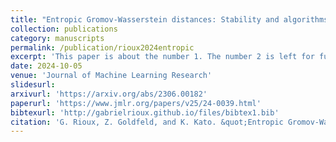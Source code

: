 ```yaml
---
title: "Entropic Gromov-Wasserstein distances: Stability and algorithms"
collection: publications
category: manuscripts
permalink: /publication/rioux2024entropic
excerpt: 'This paper is about the number 1. The number 2 is left for future work.'
date: 2024-10-05
venue: 'Journal of Machine Learning Research'
slidesurl: 
arxivurl: 'https://arxiv.org/abs/2306.00182'
paperurl: 'https://www.jmlr.org/papers/v25/24-0039.html'
bibtexurl: 'http://gabrielrioux.github.io/files/bibtex1.bib'
citation: 'G. Rioux, Z. Goldfeld, and K. Kato. &quot;Entropic Gromov-Wasserstein Distances: Stability and algorithms.&quot; <i>Journal of Machine Learning Research</i>. 25(363), 2024, pp.1-52.'
---
```

